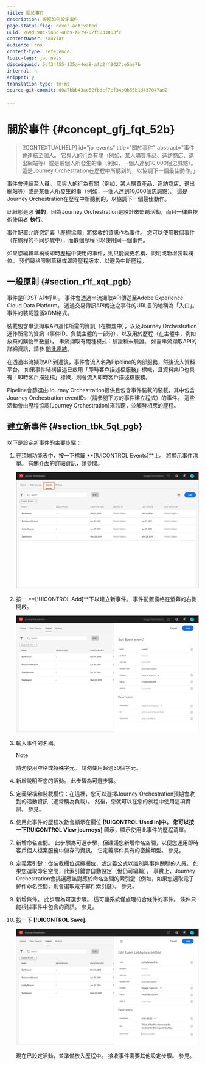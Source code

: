 ```yaml
---
title: 關於事件
description: 瞭解如何設定事件
page-status-flag: never-activated
uuid: 269d590c-5a6d-40b9-a879-02f5033863fc
contentOwner: sauviat
audience: rns
content-type: reference
topic-tags: journeys
discoiquuid: 5df34f55-135a-4ea8-afc2-f9427ce5ae7b
internal: n
snippet: y
translation-type: tm+mt
source-git-commit: d0a7bbb43ae62fbdcf7ef34b0b56b1d437047ad2

---
```



# 關於事件 {#concept_gfj_fqt_52b}

>[!CONTEXTUALHELP]
>id=&quot;jo_events&quot;
>title=&quot;關於事件&quot;
>abstract=&quot;事件會連結至個人。 它與人的行為有關（例如，某人購買產品、造訪商店、退出網站等）或是某個人所發生的事（例如，一個人達到10,000個忠誠點）。 這是Journey Orchestration在歷程中所聽到的，以協調下一個最佳動作。」

事件會連結至人員。 它與人的行為有關（例如，某人購買產品、造訪商店、退出網站等）或是某個人所發生的事（例如，一個人達到10,000個忠誠點）。 這是Journey Orchestration在歷程中所聽到的，以協調下一個最佳動作。

此組態是必 **備的**，因為Journey Orchestration是設計來監聽活動，而且一律由技術使用者 **執行**。

事件配置允許您定義「歷程協調」將接收的資訊作為事件。 您可以使用數個事件（在旅程的不同步驟中），而數個歷程可以使用同一個事件。

如果您編輯草稿或即時歷程中使用的事件，則只能變更名稱、說明或新增裝載欄位。 我們嚴格限制草稿或即時歷程版本，以避免中斷歷程。

## 一般原則 {#section_r1f_xqt_pgb}

事件是POST API呼叫。 事件會透過串流擷取API傳送至Adobe Experience Cloud Data Platform。 透過交易傳訊API傳送之事件的URL目的地稱為「入口」。 事件的裝載遵循XDM格式。

裝載包含串流擷取API運作所需的資訊（在標題中），以及Journey Orchestration運作所需的資訊（事件ID、負載主體的一部分），以及用於歷程（在主體中，例如放棄的購物車數量）。 串流擷取有兩種模式：驗證和未驗證。 如需串流擷取API的詳細資訊，請參 [閱此連結](https://www.adobe.io/apis/experienceplatform/home/data-ingestion/data-ingestion-services.html#!api-specification/markdown/narrative/technical_overview/streaming_ingest/getting_started_with_platform_streaming_ingestion.md)。

在透過串流擷取API到達後，事件會流入名為Pipeline的內部服務，然後流入資料平台。 如果事件結構描述已啟用「即時客戶描述檔服務」標幟，且資料集ID也具有「即時客戶描述檔」標幟，則會流入即時客戶描述檔服務。

Pipeline會篩選由Journey Orchestration提供且包含事件裝載的裝載，其中包含Journey Orchestration eventIDs（請參閱下方的事件建立程式）的事件。 這些活動會由歷程協調(Journey Orchestration)來聆聽，並觸發相應的歷程。

## 建立新事件 {#section_tbk_5qt_pgb}

以下是設定新事件的主要步驟：

1. 在頂端功能表中，按一下標籤 **[!UICONTROL Events]**上。 將顯示事件清單。 有關[](../about/user-interface.md)介面的詳細資訊，請參閱。

   ![](../assets/journey5.png)

1. 按一 **[!UICONTROL Add]**下以建立新事件。 事件配置窗格在螢幕的右側開啟。

   ![](../assets/journey6.png)

1. 輸入事件的名稱。

   >[!NOTE]
   >
   >請勿使用空格或特殊字元。 請勿使用超過30個字元。

1. 新增說明至您的活動。 此步驟為可選步驟。
1. 定義架構和裝載欄位：在這裡，您可以選擇Journey Orchestration預期會收到的活動資訊（通常稱為負載）。 然後，您就可以在您的旅程中使用這項資訊。 參見[](../event/defining-the-payload-fields.md)。
1. 使用此事件的歷程次數會顯示在欄位 **[!UICONTROL Used in]**中。 您可以按一下**[!UICONTROL View journeys]** 圖示，顯示使用此事件的歷程清單。
1. 新增命名空間。 此步驟為可選步驟，但建議您新增命名空間，以便您運用即時客戶個人檔案服務中儲存的資訊。 它定義事件具有的密鑰類型。 參見[](../event/selecting-the-namespace.md)。
1. 定義索引鍵：從裝載欄位選擇欄位，或定義公式以識別與事件關聯的人員。 如果您選取命名空間，此索引鍵會自動設定（但仍可編輯）。 事實上，Journey Orchestration會挑選應該對應於命名空間的索引鍵（例如，如果您選取電子郵件命名空間，則會選取電子郵件索引鍵）。 參見[](../event/defining-the-event-key.md)。
1. 新增條件。 此步驟為可選步驟。 這可讓系統僅處理符合條件的事件。 條件只能根據事件中包含的資訊。 參見[](../event/adding-a-condition.md)。
1. 按一下 **[!UICONTROL Save]**.

   ![](../assets/journey7.png)

   現在已設定活動，並準備放入歷程中。 接收事件需要其他設定步驟。 參見[](../event/additional-steps-to-send-events-to-journey-orchestration.md)。
